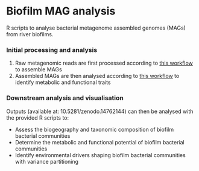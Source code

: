 # Biofilm MAG analysis
 
R scripts to analyse bacterial metagenome assembled genomes (MAGs) from river biofilms.  

### Initial processing and analysis  
1. Raw metagenomic reads are first processed according to [this workflow](https://github.com/amycthorpe/metag_analysis_EA) to assemble MAGs
2. Assembled MAGs are then analysed according to [this workflow](https://github.com/amycthorpe/EA_metag_post_analysis) to identify metabolic and functional traits

### Downstream analysis and visualisation
Outputs (available at: 10.5281/zenodo.14762144) can then be analysed with the provided R scripts to:
   * Assess the biogeography and taxonomic composition of biofilm bacterial communities
   * Determine the metabolic and functional potential of biofilm bacterial communities
   * Identify environmental drivers shaping biofilm bacterial communities with variance partitioning
